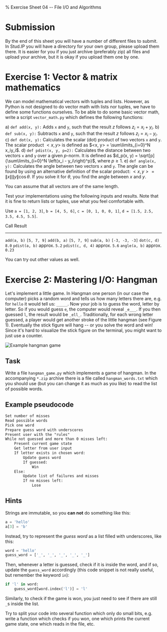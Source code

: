 % Exercise Sheet 04 -- File I/O and Algorithms

# Submission

By the end of this sheet you will have a number of different files to submit.
In Stud.IP you will have a directory for your own group, please upload them
there. It is easier for you if you just archive (preferably zip) all files and
upload your archive, but it is okay if you upload them one by one.


# Exercise 1: Vector & matrix mathematics

We can model mathematical vectors with tuples and lists. However, as Python is
not designed to do vector math with lists nor tuples, we have to define some
functions ourselves. To be able to do some basic vector math, write a script
`vector_math.py` which defines the following functions:

a) `def add(x, y):` Adds `x` and `y`, such that the result $z$ follows $z_i = x_i + y_i$.
b) `def sub(x, y):` Subtracts `x` and `y`, such that the result $z$ follows $z_i = x_i - y_i$.
c) `def dot(x, y):` Calculates the scalar (dot) product of two vectors `x` and
   `y`. The scalar product $<x, y>$ is defined as $<x, y> = \sum\limits_{i=0}^N
   x_iy_i$.
d) `def pdist(x, y, p=2):` Calculates the distance between two vectors `x` and
   `y` over a given $p$-norm. It is defined as $d_p(x, y)
   = \sqrt[p]{\sum\limits_{i=0}^N \left(x_i - y_i\right)^p}$, where $p \ge 1$.
e) `def angle(x, y):` Calculates the angle between two vectors `x` and `y`. The
   angle can be found by using an alternative definition of the scalar product:
   $<x, y> = \left\| x \right\| \left\| y \right\| \cos \theta$. If you solve
   it for $\theta$, you find the angle between $x$ and $y$.

You can assume that all vectors are of the same length.

Test your implementations using the following inputs and results. Note that it
is fine to return lists or tuples, use what you feel comfortable with.

Use `a = [1, 2, 3]`, `b = [4, 5, 6]`, `c = [0, 1, 0, 0, 1]`, `d = [1.5, 2.5, 3.5,
4.5, 5.5]`.

Call                       Result
-------------------------- ----------------------
`add(a, b)`                `[5, 7, 9]`
`add(b, a)`                `[5, 7, 9]`
`sub(a, b)`                `[-3, -3, -3]`
`dot(c, d)`                `8.0`
`pdist(a, b)`              approx. `5.2`
`pdist(c, d, 4)`           approx. `5.6`
`angle(a, b)`              approx. `0.23`

You can try out other values as well.


# Exercise 2: Mastering I/O: Hangman

Let's implement a little game. In Hangman one person (in our case the computer)
picks a random word and tells us how many letters there are, e.g. for `hello`
it would tell us: `_____`. Now your job is to guess the word, letter by letter.
So if you would guess `e`, the computer would reveal `_e___`. If you then
guessed `l`, the result would be `_ell_`. Traditionally, for each wrong letter
guessed, a player would get another stroke of the little hangman (see Figure
1). Eventually the stick figure will hang -- or you solve the word and win!
Since it's hard to visualize the stick figure on the terminal, you might want
to just use a counter.

![Example hangman game](img/hangman_game.png)

## Task

Write a file `hangman_game.py` which implements a game of hangman. In the
accompanying `*.zip` archive there is a file called `hangman_words.txt` which
you should use (but you can change it as much as you like) to read the list of
possible words.

## Example pseudocode

```changelog
Set number of misses
Read possible words
Pick one word
Prepare guess word with underscores
Present user with the "rules"
While not guessed and more than 0 misses left:
    Present current game state
    Get letter from user input
    If letter exists in chosen word:
        Update guess word
        If guessed:
            Win
    Else:
        Update list of failures and misses
        If no misses left:
            Lose
```

## Hints

Strings are immutable, so you **can not** do something like this:

```python
a = 'hello'
a[3] = 'b'
```

Instead, try to represent the *guess word* as a list filled with underscores,
like this:

```python
word = 'hello'
guess_word = ['_', '_', '_', '_', '_']
```

Then, whenever a letter is guessed, check if it is inside the word, and if so,
update the `guess_word` accordingly (this code snippet is not really useful,
but remember the keyword `in`):

```python
if 'l' in word:
    guess_word[word.index('l')] = 'l'
```

Similarly, to check if the game is won, you just need to see if there are still
`_`s inside the list.

Try to split your code into several function which only do small bits, e.g.
write a function which checks if you won, one which prints the current game
state, one which reads in the file, etc.
